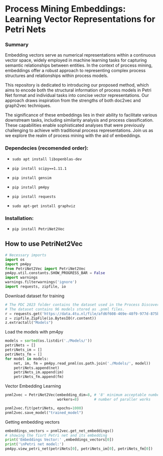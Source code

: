 # Process Mining Embeddings: Learning Vector Representations for Petri Nets

### Summary

Embedding vectors serve as numerical representations within a continuous vector space, widely employed in machine learning tasks for capturing semantic relationships between entities. In the context of process mining, embeddings offer a robust approach to representing complex process structures and relationships within process models.

This repository is dedicated to introducing our proposed method, which aims to encode both the structural information of process models in Petri Net format and individual tasks into concise vector representations. Our approach draws inspiration from the strengths of both doc2vec and graph2vec techniques.

The significance of these embeddings lies in their ability to facilitate various downstream tasks, including similarity analysis and process classification. These capabilities enable sophisticated analyses that were previously challenging to achieve with traditional process representations. Join us as we explore the realm of process mining with the aid of embeddings.

### Dependecies (recomended order):

-   `sudo apt install libopenblas-dev`

-   `pip install scipy==1.11.1`

-   `pip install gensim`

-   `pip install pm4py`

-   `pip install requests`

-   `sudo apt-get install graphviz`

### Installation:

-   `pip install PetriNet2Vec`

## How to use PetriNet2Vec
``` python
# Necessary imports
import os
import pm4py
from PetriNet2Vec import PetriNet2Vec
pm4py.util.constants.SHOW_PROGRESS_BAR = False
import warnings
warnings.filterwarnings('ignore')
import requests, zipfile, io
```

Download dataset for training 

``` python
# The PDC 2023 folder contains the dataset used in the Process Discovery Contest of 2023.
# The dataset contains 96 models stored as .pnml files.
r = requests.get('https://data.4tu.nl/file/afd6f608-469e-48f9-977d-875b45840d39/e8eaeb15-b503-443c-8666-43f3c5261eb2')
z = zipfile.ZipFile(io.BytesIO(r.content))
z.extractall("Models")
```

Load the models with pm4py
``` python
models = sorted(os.listdir('./Models/'))
petriNets = []
petriNets_im = []
petriNets_fm = []
for model in models:
    net, im, fm = pm4py.read_pnml(os.path.join('./Models/', model))
    petriNets.append(net)
    petriNets_im.append(im)
    petriNets_fm.append(fm)
```

Vector Embedding Learning
``` python
pnml2vec = PetriNet2Vec(embedding_dim=8, # '8' minimum acceptable number of embedding dimensions
                        workers=8)       # number of paraller works

pnml2vec.fit(petriNets, epochs=1000)
pnml2vec.save_model("trained_model")
```

Getting embedding vectors
``` python
embeddings_vectors = pnml2vec.get_net_embeddings()
# showing the fisrt Petri net and its embedding
print('Embeddings Vector:' ,embeddings_vectors[0])
print('\nPetri net model:')
pm4py.view_petri_net(petriNets[0], petriNets_im[0], petriNets_fm[0])
```
